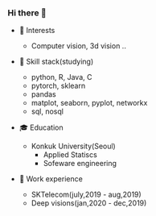 ### Hi there 👋

<!--
**statjuns/statjuns** is a ✨ _special_ ✨ repository because its `README.md` (this file) appears on your GitHub profile.

- 🔭 I’m currently working on 
- 🌱 I’m currently learning ...
- 👯 I’m looking to collaborate on ...
- 🤔 I’m looking for help with ...
- 💬 Ask me about ...
- 📫 How to reach me: ...
- 😄 Pronouns: ...
- ⚡ Fun fact: ...
-->

- 👼 Interests
  - Computer vision, 3d vision .. 

- 📓 Skill stack(studying)
  - python, R, Java, C
  - pytorch, sklearn
  - pandas
  - matplot, seaborn, pyplot, networkx
  - sql, nosql

- 🎓 Education
  - Konkuk University(Seoul)
    - Applied Statiscs
    - Sofeware engineering

- 🔭 Work experience
  - SKTelecom(july,2019 - aug,2019)
  - Deep visions(jan,2020 - dec,2019)
